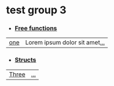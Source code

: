 
# test group 3

- ### [Free functions](./test_group_3-free_functions.md)

| | |
|:---|:---|
| [one](./hello_world-A-one.md) | Lorem ipsum dolor sit amet[...](./hello_world-A-one.md) |

- ### [Structs](./test_group_3-structs.md)

| | |
|:---|:---|
| [Three](./hello_world-A-Three.md) | [...](./hello_world-A-Three.md) |
